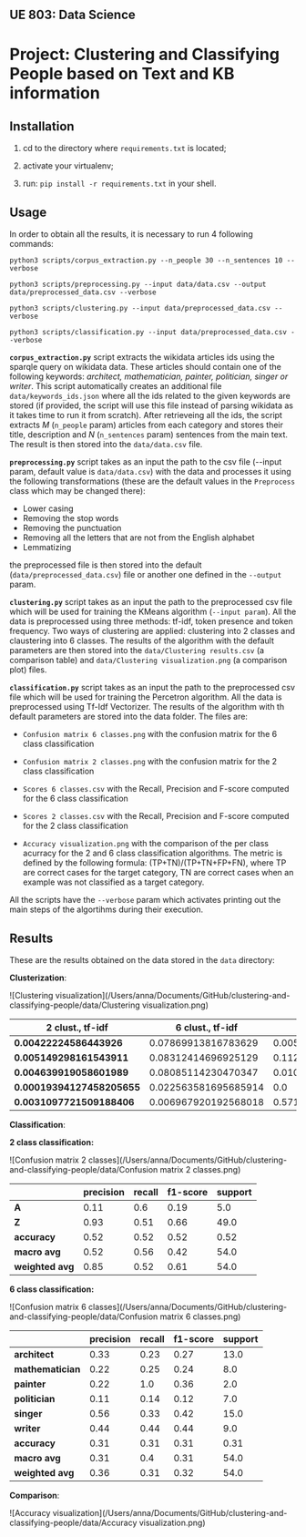 ## UE 803: Data Science
# Project: Clustering and Classifying People based on Text and KB information

## Installation

1. cd to the directory where ```requirements.txt``` is located;

2. activate your virtualenv;
3. run: `pip install -r requirements.txt` in your shell.

## Usage

In order to obtain all the results, it is necessary to run 4 following commands:

```python3 scripts/corpus_extraction.py --n_people 30 --n_sentences 10 --verbose```

```python3 scripts/preprocessing.py --input data/data.csv --output data/preprocessed_data.csv --verbose```

```python3 scripts/clustering.py --input data/preprocessed_data.csv --verbose```

```python3 scripts/classification.py --input data/preprocessed_data.csv --verbose```

**```corpus_extraction.py```** script extracts the wikidata articles ids using the sparqle query on wikidata data. These articles should contain one of the following keywords: *architect, mathematician, painter, politician, singer or writer*. This script automatically creates an additional file ```data/keywords_ids.json``` where all the ids related to the given keywords are stored (if provided, the script will use this file instead of parsing wikidata as it takes time to run it from scratch). After retrieveing all the ids, the script extracts *M* (```n_people``` param) articles from each category and stores their title, description and *N* (```n_sentences``` param) sentences from the main text. The result is then stored into the ```data/data.csv``` file. 

**```preprocessing.py```** script takes as an input the path to the csv file (--input param, default value is ```data/data.csv```) with the data and processes it using the following transformations (these are the default values in the ```Preprocess``` class which may be changed there): 

- Lower casing
- Removing the stop words
- Removing the punctuation
- Removing all the letters that are not from the English alphabet
- Lemmatizing

the preprocessed file is then stored into the default (```data/preprocessed_data.csv```) file or another one defined in the ```--output``` param. 

**```clustering.py```** script takes as an input the path to the preprocessed csv file which will be used for training the KMeans algorithm (```--input param```). All the data is preprocessed using three methods: tf-idf, token presence and token frequency. Two ways of clustering are applied: clustering into 2 classes and claustering into 6 classes. The results of the algorithm with the default parameters are then stored into the ```data/Clustering results.csv``` (a comparison table) and ```data/Clustering visualization.png``` (a comparison plot) files. 

**```classification.py```** script  takes as an input the path to the preprocessed csv file which will be used for training the Percetron algorithm. All the data is preprocessed using Tf-Idf Vectorizer. The results of the algorithm with th default parameters are stored into the data folder. The files are:

- ```Confusion matrix 6 classes.png``` with the confusion matrix for the 6 class classification

- ```Confusion matrix 2 classes.png``` with the confusion matrix for the 2 class classification

- ```Scores 6 classes.csv``` with the Recall, Precision and F-score computed for the 6 class classification

- ```Scores 2 classes.csv``` with the Recall, Precision and F-score computed for the 2 class classification

- ```Accuracy visualization.png``` with the comparison of the per class acurracy for the 2 and 6 class classification algorithms. The metric is defined by the following formula: (TP+TN)/(TP+TN+FP+FN), where TP are correct cases for the target category, TN are correct cases when an example was not classified as a target category. 

   

All the scripts have the ```--verbose``` param which activates printing out the main steps of the algortihms during their execution.

## Results

These are the results obtained on the data stored in the ```data``` directory:

**Clusterization**:

![Clustering visualization](/Users/anna/Documents/GitHub/clustering-and-classifying-people/data/Clustering visualization.png)



| **2 clust., tf-idf**       | **6 clust., tf-idf** | **2 clust., tokens** | **6 clust., tokens** | **2 clust., token freq** | **6 clust., token freq** |
| -------------------------- | -------------------- | -------------------- | -------------------- | ------------------------ | ------------------------ |
| **0.00422224586443926**    | 0.07869913816783629  | 0.005577943863212365 | 0.06770759388899555  | 0.012803360133562881     | 0.1727469447581936       |
| **0.005149298161543911**   | 0.08312414696925129  | 0.1124266459657679   | 0.13524027725716187  | 0.01931815408279083      | 0.17548881502174843      |
| **0.004639919058601989**   | 0.08085114230470347  | 0.010628561496381642 | 0.09023788934813323  | 0.015400101139173863     | 0.17410708569045097      |
| **0.00019394127458205655** | 0.022563581695685914 | 0.0                  | 0.032766745688207234 | 0.006836040880631517     | 0.08332501447481383      |
| **0.0031097721509188406**  | 0.006967920192568018 | 0.5711080500748351   | 0.017397227636989858 | 0.1703049285016345       | 0.05498191279222395      |

**Classification**:

**2 class classification:**

![Confusion matrix 2 classes](/Users/anna/Documents/GitHub/clustering-and-classifying-people/data/Confusion matrix 2 classes.png)

|                  | **precision** | **recall** | **f1-score** | **support** |
| ---------------- | ------------- | ---------- | ------------ | ----------- |
| **A**            | 0.11          | 0.6        | 0.19         | 5.0         |
| **Z**            | 0.93          | 0.51       | 0.66         | 49.0        |
| **accuracy**     | 0.52          | 0.52       | 0.52         | 0.52        |
| **macro avg**    | 0.52          | 0.56       | 0.42         | 54.0        |
| **weighted avg** | 0.85          | 0.52       | 0.61         | 54.0        |

**6 class classification:**

![Confusion matrix 6 classes](/Users/anna/Documents/GitHub/clustering-and-classifying-people/data/Confusion matrix 6 classes.png)

|                   | **precision** | **recall** | **f1-score** | **support** |
| ----------------- | ------------- | ---------- | ------------ | ----------- |
| **architect**     | 0.33          | 0.23       | 0.27         | 13.0        |
| **mathematician** | 0.22          | 0.25       | 0.24         | 8.0         |
| **painter**       | 0.22          | 1.0        | 0.36         | 2.0         |
| **politician**    | 0.11          | 0.14       | 0.12         | 7.0         |
| **singer**        | 0.56          | 0.33       | 0.42         | 15.0        |
| **writer**        | 0.44          | 0.44       | 0.44         | 9.0         |
| **accuracy**      | 0.31          | 0.31       | 0.31         | 0.31        |
| **macro avg**     | 0.31          | 0.4        | 0.31         | 54.0        |
| **weighted avg**  | 0.36          | 0.31       | 0.32         | 54.0        |

**Comparison**:

![Accuracy visualization](/Users/anna/Documents/GitHub/clustering-and-classifying-people/data/Accuracy visualization.png)



